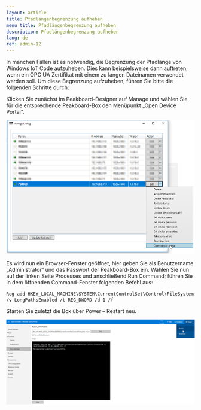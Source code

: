 ```yaml
---
layout: article
title: Pfadlängenbegrenzung aufheben
menu_title: Pfadlängenbegrenzung aufheben
description: Pfadlängenbegrenzung aufheben
lang: de
ref: admin-12
---
```


In manchen Fällen ist es notwendig, die Begrenzung der Pfadlänge von Windows IoT Code aufzuheben. Dies kann beispielsweise dann auftreten, wenn ein OPC UA Zertifikat mit einem zu langen Dateinamen verwendet werden soll. Um diese Begrenzung aufzuheben, führen Sie bitte die folgenden Schritte durch:

Klicken Sie zunächst im Peakboard-Designer auf Manage und wählen Sie für die entsprechende Peakboard-Box den Menüpunkt „Open Device Portal“.

![image_1](/assets/images/admin/pathlength/pathlength_01.png)

Es wird nun ein Browser-Fenster geöffnet, hier geben Sie als Benutzername „Administrator“ und das Passwort der Peakboard-Box ein. Wählen Sie nun auf der linken Seite Processes und anschließend Run Command; führen Sie in dem öffnenden Command-Fenster folgenden Befehl aus:

```
Reg add HKEY_LOCAL_MACHINE\SYSTEM\CurrentControlSet\Control\FileSystem /v LongPathsEnabled /t REG_DWORD /d 1 /f
```

Starten Sie zuletzt die Box über Power – Restart neu.


![image_1](/assets/images/admin/pathlength/pathlength_02.png)
